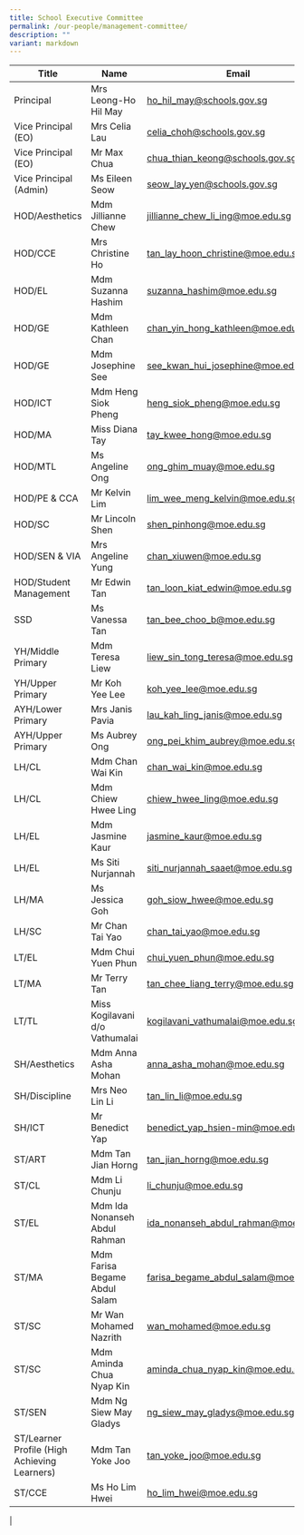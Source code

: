 ```yaml
---
title: School Executive Committee
permalink: /our-people/management-committee/
description: ""
variant: markdown
---
```

| Title | Name | Email |
| -------- | -------- | -------- |
Principal	|	Mrs Leong-Ho Hil May 	|	ho_hil_may@schools.gov.sg	|[ho_hil_may@schools.gov.sg](mailto:ho_hil_may@schools.gov.sg)|
Vice Principal (EO)	|	Mrs Celia Lau  	|	celia_choh@schools.gov.sg	|[celia_choh@schools.gov.sg](mailto:celia_choh@schools.gov.sg)|
Vice Principal (EO)	|	Mr Max Chua 	|	chua_thian_keong@schools.gov.sg	|[chua_thian_keong@schools.gov.sg](mailto:chua_thian_keong@schools.gov.sg)|
Vice Principal (Admin)	|	Ms Eileen Seow 	|	seow_lay_yen@schools.gov.sg	|[seow_lay_yen@schools.gov.sg](mailto:seow_lay_yen@schools.gov.sg)|
HOD/Aesthetics	|	Mdm Jillianne Chew 	|	jillianne_chew_li_ing@moe.edu.sg	|[jillianne_chew_li_ing@moe.edu.sg](mailto:jillianne_chew_li_ing@moe.edu.sg)|
HOD/CCE	|	Mrs Christine Ho 	|	tan_lay_hoon_christine@moe.edu.sg	|[tan_lay_hoon_christine@moe.edu.sg](mailto:tan_lay_hoon_christine@moe.edu.sg)|
HOD/EL	|	Mdm Suzanna Hashim 	|	suzanna_hashim@moe.edu.sg	|[suzanna_hashim@moe.edu.sg](mailto:suzanna_hashim@moe.edu.sg)|
HOD/GE	|	Mdm Kathleen Chan  	|	chan_yin_hong_kathleen@moe.edu.sg	|[chan_yin_hong_kathleen@moe.edu.sg](mailto:chan_yin_hong_kathleen@moe.edu.sg)|
HOD/GE	|	Mdm Josephine See 	|	see_kwan_hui_josephine@moe.edu.sg	|[see_kwan_hui_josephine@moe.edu.sg](mailto:see_kwan_hui_josephine@moe.edu.sg)|
HOD/ICT	|	Mdm Heng Siok Pheng 	|	heng_siok_pheng@moe.edu.sg	|[heng_siok_pheng@moe.edu.sg](mailto:heng_siok_pheng@moe.edu.sg)|
HOD/MA	|	Miss Diana Tay 	|	tay_kwee_hong@moe.edu.sg	|[tay_kwee_hong@moe.edu.sg](mailto:tay_kwee_hong@moe.edu.sg)|
HOD/MTL	|	Ms Angeline Ong 	|	ong_ghim_muay@moe.edu.sg	|[ong_ghim_muay@moe.edu.sg](mailto:ong_ghim_muay@moe.edu.sg)|
HOD/PE & CCA	|	Mr Kelvin Lim	|	lim_wee_meng_kelvin@moe.edu.sg	|[lim_wee_meng_kelvin@moe.edu.sg](mailto:lim_wee_meng_kelvin@moe.edu.sg)|
HOD/SC	|	Mr Lincoln Shen	|	shen_pinhong@moe.edu.sg	|[shen_pinhong@moe.edu.sg](mailto:shen_pinhong@moe.edu.sg)|
HOD/SEN & VIA	|	Mrs Angeline Yung 	|	chan_xiuwen@moe.edu.sg	|[chan_xiuwen@moe.edu.sg](mailto:chan_xiuwen@moe.edu.sg)|
HOD/Student Management	|	Mr Edwin Tan	|	tan_loon_kiat_edwin@moe.edu.sg	|[tan_loon_kiat_edwin@moe.edu.sg](mailto:tan_loon_kiat_edwin@moe.edu.sg)|
SSD	|	Ms Vanessa Tan 	|	tan_bee_choo_b@moe.edu.sg	|[tan_bee_choo_b@moe.edu.sg](mailto:tan_bee_choo_b@moe.edu.sg)|
YH/Middle Primary	|	Mdm Teresa Liew 	|	liew_sin_tong_teresa@moe.edu.sg	|[liew_sin_tong_teresa@moe.edu.sg](mailto:liew_sin_tong_teresa@moe.edu.sg)|
YH/Upper Primary	|	Mr Koh Yee Lee 	|	koh_yee_lee@moe.edu.sg	|[koh_yee_lee@moe.edu.sg](mailto:koh_yee_lee@moe.edu.sg)|
AYH/Lower Primary	|	Mrs Janis Pavia 	|	lau_kah_ling_janis@moe.edu.sg	|[lau_kah_ling_janis@moe.edu.sg](mailto:lau_kah_ling_janis@moe.edu.sg)|
AYH/Upper Primary	|	Ms Aubrey Ong 	|	ong_pei_khim_aubrey@moe.edu.sg	|[ong_pei_khim_aubrey@moe.edu.sg](mailto:ong_pei_khim_aubrey@moe.edu.sg)|
LH/CL	|	Mdm Chan Wai Kin 	|	chan_wai_kin@moe.edu.sg	|[chan_wai_kin@moe.edu.sg](mailto:chan_wai_kin@moe.edu.sg)|
LH/CL	|	Mdm Chiew Hwee Ling 	|	chiew_hwee_ling@moe.edu.sg	|[chiew_hwee_ling@moe.edu.sg](mailto:chiew_hwee_ling@moe.edu.sg)|
LH/EL	|	Mdm Jasmine Kaur 	|	jasmine_kaur@moe.edu.sg	|[jasmine_kaur@moe.edu.sg](mailto:jasmine_kaur@moe.edu.sg)|
LH/EL	|	Ms Siti Nurjannah 	|	siti_nurjannah_saaet@moe.edu.sg	|[siti_nurjannah_saaet@moe.edu.sg](mailto:siti_nurjannah_saaet@moe.edu.sg)|
LH/MA	|	Ms Jessica Goh 	|	goh_siow_hwee@moe.edu.sg	|[goh_siow_hwee@moe.edu.sg](mailto:goh_siow_hwee@moe.edu.sg)|
LH/SC	|	Mr Chan Tai Yao	|	chan_tai_yao@moe.edu.sg	|[chan_tai_yao@moe.edu.sg](mailto:chan_tai_yao@moe.edu.sg)|
LT/EL	|	Mdm Chui Yuen Phun 	|	chui_yuen_phun@moe.edu.sg	|[chui_yuen_phun@moe.edu.sg](mailto:chui_yuen_phun@moe.edu.sg)|
LT/MA	|	Mr Terry Tan	|	tan_chee_liang_terry@moe.edu.sg	|[tan_chee_liang_terry@moe.edu.sg](mailto:tan_chee_liang_terry@moe.edu.sg)|
LT/TL	|	Miss Kogilavani d/o Vathumalai 	|	kogilavani_vathumalai@moe.edu.sg	|[kogilavani_vathumalai@moe.edu.sg](mailto:kogilavani_vathumalai@moe.edu.sg)|
SH/Aesthetics	|	Mdm Anna Asha Mohan 	|	anna_asha_mohan@moe.edu.sg	|[anna_asha_mohan@moe.edu.sg](mailto:anna_asha_mohan@moe.edu.sg)|
SH/Discipline	|	Mrs Neo Lin Li 	|	tan_lin_li@moe.edu.sg	|[tan_lin_li@moe.edu.sg](mailto:tan_lin_li@moe.edu.sg)|
SH/ICT	|	Mr Benedict Yap	|	benedict_yap_hsien-min@moe.edu.sg	|[benedict_yap_hsien-min@moe.edu.sg](mailto:benedict_yap_hsien-min@moe.edu.sg)|
ST/ART 	|	Mdm Tan Jian Horng	|	tan_jian_horng@moe.edu.sg	|[tan_jian_horng@moe.edu.sg](mailto:tan_jian_horng@moe.edu.sg)|
ST/CL	|	Mdm Li Chunju	|	li_chunju@moe.edu.sg	|[li_chunju@moe.edu.sg](mailto:li_chunju@moe.edu.sg)|
ST/EL	|	Mdm Ida Nonanseh Abdul Rahman	|	ida_nonanseh_abdul_rahman@moe.edu.sg	|[ida_nonanseh_abdul_rahman@moe.edu.sg](mailto:ida_nonanseh_abdul_rahman@moe.edu.sg)|
ST/MA	|	Mdm Farisa Begame Abdul Salam	|	farisa_begame_abdul_salam@moe.edu.sg	|[farisa_begame_abdul_salam@moe.edu.sg](mailto:farisa_begame_abdul_salam@moe.edu.sg)|
ST/SC	|	Mr Wan Mohamed Nazrith	|	wan_mohamed@moe.edu.sg	|[wan_mohamed@moe.edu.sg](mailto:wan_mohamed@moe.edu.sg)|
ST/SC 	|	Mdm Aminda Chua Nyap Kin	|	aminda_chua_nyap_kin@moe.edu.sg	|[aminda_chua_nyap_kin@moe.edu.sg](mailto:aminda_chua_nyap_kin@moe.edu.sg)|
ST/SEN	|	Mdm Ng Siew May Gladys	|	ng_siew_may_gladys@moe.edu.sg	|[ng_siew_may_gladys@moe.edu.sg](mailto:ng_siew_may_gladys@moe.edu.sg)|
ST/Learner Profile (High Achieving Learners)	|	Mdm Tan Yoke Joo	|	tan_yoke_joo@moe.edu.sg	|[tan_yoke_joo@moe.edu.sg](mailto:tan_yoke_joo@moe.edu.sg)|
ST/CCE	|	Ms Ho Lim Hwei	|	ho_lim_hwei@moe.edu.sg	|[ho_lim_hwei@moe.edu.sg](mailto:ho_lim_hwei@moe.edu.sg)|
|
